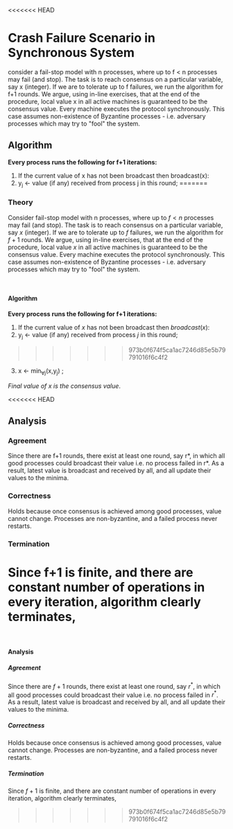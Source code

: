 <<<<<<< HEAD
# Crash Failure Scenario in Synchronous System

 consider a fail-stop model with n processes, where up to f < n processes may fail (and stop). The task is to reach consensus on a particular variable, say x (integer). If we are to tolerate up to f failures, we run the algorithm for f+1 rounds. We argue, using in-line exercises, that at the end of the procedure, local value x in all active machines is guaranteed to be the consensus value. Every machine executes the protocol synchronously. This case assumes non-existence of Byzantine processes - i.e. adversary processes which may try to "fool" the system. 

## Algorithm

**Every process runs the following for f+1 iterations:**

1. If the current value of x has not been broadcast then broadcast(x):
2. y<sub>j</sub> ← value (if any) received from process j in this round;
=======
### Theory

Consider fail-stop model with n processes, where up to $f < n$ processes may fail (and stop). The task is to reach consensus on a particular variable, say $x$ (integer). If we are to tolerate up to $f$ failures, we run the algorithm for $f+1$ rounds. We argue, using in-line exercises, that at the end of the procedure, local value $x$ in all active machines is guaranteed to be the consensus value. Every machine executes the protocol synchronously. This case assumes non-existence of Byzantine processes - i.e. adversary processes which may try to "fool" the system.

<br>


#### Algorithm

**Every process runs the following for f+1 iterations:**

1. If the current value of $x$ has not been broadcast then $broadcast(x)$:
2. y<sub>j</sub> ← value (if any) received from process $j$ in this round;
>>>>>>> 973b0f674f5ca1ac7246d85e5b79791016f6c4f2
3. x ← min<sub>∀j</sub>(x,y<sub>j</sub>) ;

*Final value of x is the consensus value*.

<<<<<<< HEAD
## Analysis 

### Agreement  
Since there are f+1 rounds, there exist at least one round, say r*, in which all good processes could broadcast their value i.e. no process failed in r*. As a result, latest value is broadcast and received by all, and all update their values to the minima. 

### Correctness 
Holds because once consensus is achieved among good processes, value cannot change. Processes are non-byzantine, and a failed process never restarts. 

### Termination  
Since f+1 is finite, and there are constant number of operations in every iteration, algorithm clearly terminates, 
=======
<br>


#### Analysis

##### Agreement

Since there are $f+1$ rounds, there exist at least one round, say $r^*$, in which all good processes could broadcast their value i.e. no process failed in $r^*$. As a result, latest value is broadcast and received by all, and all update their values to the minima.

##### Correctness

Holds because once consensus is achieved among good processes, value cannot change. Processes are non-byzantine, and a failed process never restarts.

##### Termination

Since $f+1$ is finite, and there are constant number of operations in every iteration, algorithm clearly terminates,
>>>>>>> 973b0f674f5ca1ac7246d85e5b79791016f6c4f2
